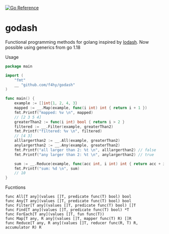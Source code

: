 [![Go Reference](https://pkg.go.dev/badge/github.com/f4hy/godash.svg)](https://pkg.go.dev/github.com/f4hy/godash)
# godash
Functional programming methods for golang inspired by [lodash](https://lodash.com/). Now possible using generics from go 1.18


Usage

```go
package main

import (
	"fmt"
	__ "github.com/f4hy/godash"
)

func main() {
	example := []int{1, 2, 4, 3}
	mapped := __.Map(example, func(i int) int { return i + 1 })
	fmt.Printf("mapped: %v \n", mapped)
	// [2 3 5 4]
	greaterThan2 := func(i int) bool { return i > 2 }
	filtered := __.Filter(example, greaterThan2)
	fmt.Printf("filtered: %v \n", filtered)
	// [4 3]
	alllargerthan2 := __.All(example, greaterThan2)
	anylargerthan2 := __.Any(example, greaterThan2)
	fmt.Printf("all larger than 2: %t \n", alllargerthan2) // false
	fmt.Printf("any larger than 2: %t \n", anylargerthan2) // true

	sum := __.Reduce(example, func(acc int, i int) int { return acc + i }, 0)
	fmt.Printf("sum: %d \n", sum)
	// 10
}
```

Fucntions
```
func All[T any](values []T, predicate func(T) bool) bool
func Any[T any](values []T, predicate func(T) bool) bool
func Filter[T any](values []T, predicate func(T) bool) []T
func Find[T any](values []T, predicate func(T) bool) *T
func ForEach[T any](values []T, fun func(T))
func Map[T any, R any](values []T, mapper func(T) R) []R
func Reduce[T any, R any](values []T, reducer func(R, T) R, accumulator R) R
```

